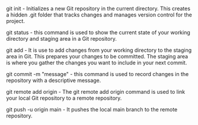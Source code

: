 

git init - Initializes a new Git repository in the current directory. This creates a hidden .git folder that tracks changes and manages version control for the project.

git status - this command is used to show the current state of your working directory and staging area in a Git repository.

git add <file> - It is use to add changes from your working directory to the staging area in Git. This prepares your changes to be committed. The staging area is where you gather the changes you want to include in your next commit.

git commit -m "message" - this command is used to record changes in the repository with a descriptive message.

git remote add origin <link> - The git remote add origin command is used to link your local Git repository to a remote repository.

git push -u origin main - It pushes the local main branch to the remote repository. 